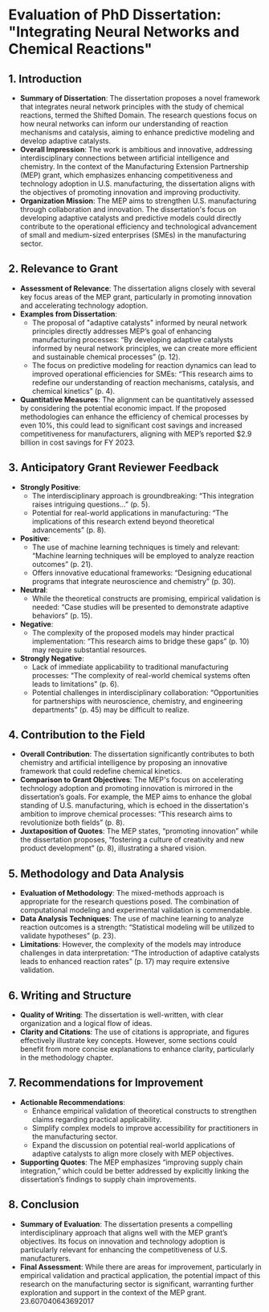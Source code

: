# Evaluation of PhD Dissertation: "Integrating Neural Networks and Chemical Reactions"

## 1. Introduction
- **Summary of Dissertation**: The dissertation proposes a novel framework that integrates neural network principles with the study of chemical reactions, termed the Shifted Domain. The research questions focus on how neural networks can inform our understanding of reaction mechanisms and catalysis, aiming to enhance predictive modeling and develop adaptive catalysts.
- **Overall Impression**: The work is ambitious and innovative, addressing interdisciplinary connections between artificial intelligence and chemistry. In the context of the Manufacturing Extension Partnership (MEP) grant, which emphasizes enhancing competitiveness and technology adoption in U.S. manufacturing, the dissertation aligns with the objectives of promoting innovation and improving productivity.
- **Organization Mission**: The MEP aims to strengthen U.S. manufacturing through collaboration and innovation. The dissertation's focus on developing adaptive catalysts and predictive models could directly contribute to the operational efficiency and technological advancement of small and medium-sized enterprises (SMEs) in the manufacturing sector.

## 2. Relevance to Grant
- **Assessment of Relevance**: The dissertation aligns closely with several key focus areas of the MEP grant, particularly in promoting innovation and accelerating technology adoption. 
- **Examples from Dissertation**:
  - The proposal of "adaptive catalysts" informed by neural network principles directly addresses MEP’s goal of enhancing manufacturing processes: “By developing adaptive catalysts informed by neural network principles, we can create more efficient and sustainable chemical processes” (p. 12).
  - The focus on predictive modeling for reaction dynamics can lead to improved operational efficiencies for SMEs: “This research aims to redefine our understanding of reaction mechanisms, catalysis, and chemical kinetics” (p. 4).
- **Quantitative Measures**: The alignment can be quantitatively assessed by considering the potential economic impact. If the proposed methodologies can enhance the efficiency of chemical processes by even 10%, this could lead to significant cost savings and increased competitiveness for manufacturers, aligning with MEP’s reported $2.9 billion in cost savings for FY 2023.

## 3. Anticipatory Grant Reviewer Feedback
- **Strongly Positive**:
  - The interdisciplinary approach is groundbreaking: “This integration raises intriguing questions...” (p. 5).
  - Potential for real-world applications in manufacturing: “The implications of this research extend beyond theoretical advancements” (p. 8).
- **Positive**:
  - The use of machine learning techniques is timely and relevant: “Machine learning techniques will be employed to analyze reaction outcomes” (p. 21).
  - Offers innovative educational frameworks: “Designing educational programs that integrate neuroscience and chemistry” (p. 30).
- **Neutral**:
  - While the theoretical constructs are promising, empirical validation is needed: “Case studies will be presented to demonstrate adaptive behaviors” (p. 15).
- **Negative**:
  - The complexity of the proposed models may hinder practical implementation: “This research aims to bridge these gaps” (p. 10) may require substantial resources.
- **Strongly Negative**:
  - Lack of immediate applicability to traditional manufacturing processes: “The complexity of real-world chemical systems often leads to limitations” (p. 6).
  - Potential challenges in interdisciplinary collaboration: “Opportunities for partnerships with neuroscience, chemistry, and engineering departments” (p. 45) may be difficult to realize.

## 4. Contribution to the Field
- **Overall Contribution**: The dissertation significantly contributes to both chemistry and artificial intelligence by proposing an innovative framework that could redefine chemical kinetics.
- **Comparison to Grant Objectives**: The MEP's focus on accelerating technology adoption and promoting innovation is mirrored in the dissertation’s goals. For example, the MEP aims to enhance the global standing of U.S. manufacturing, which is echoed in the dissertation's ambition to improve chemical processes: “This research aims to revolutionize both fields” (p. 8).
- **Juxtaposition of Quotes**: The MEP states, “promoting innovation” while the dissertation proposes, “fostering a culture of creativity and new product development” (p. 8), illustrating a shared vision.

## 5. Methodology and Data Analysis
- **Evaluation of Methodology**: The mixed-methods approach is appropriate for the research questions posed. The combination of computational modeling and experimental validation is commendable.
- **Data Analysis Techniques**: The use of machine learning to analyze reaction outcomes is a strength: “Statistical modeling will be utilized to validate hypotheses” (p. 23).
- **Limitations**: However, the complexity of the models may introduce challenges in data interpretation: “The introduction of adaptive catalysts leads to enhanced reaction rates” (p. 17) may require extensive validation.

## 6. Writing and Structure
- **Quality of Writing**: The dissertation is well-written, with clear organization and a logical flow of ideas. 
- **Clarity and Citations**: The use of citations is appropriate, and figures effectively illustrate key concepts. However, some sections could benefit from more concise explanations to enhance clarity, particularly in the methodology chapter.

## 7. Recommendations for Improvement
- **Actionable Recommendations**:
  - Enhance empirical validation of theoretical constructs to strengthen claims regarding practical applicability.
  - Simplify complex models to improve accessibility for practitioners in the manufacturing sector.
  - Expand the discussion on potential real-world applications of adaptive catalysts to align more closely with MEP objectives.
- **Supporting Quotes**: The MEP emphasizes “improving supply chain integration,” which could be better addressed by explicitly linking the dissertation’s findings to supply chain improvements.

## 8. Conclusion
- **Summary of Evaluation**: The dissertation presents a compelling interdisciplinary approach that aligns well with the MEP grant’s objectives. Its focus on innovation and technology adoption is particularly relevant for enhancing the competitiveness of U.S. manufacturers.
- **Final Assessment**: While there are areas for improvement, particularly in empirical validation and practical application, the potential impact of this research on the manufacturing sector is significant, warranting further exploration and support in the context of the MEP grant. 23.607040643692017